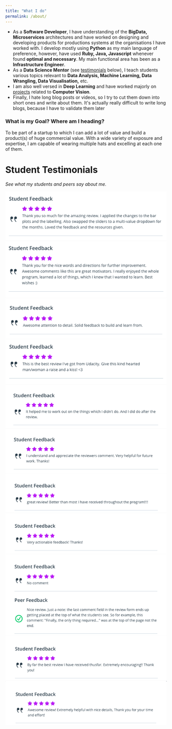 ```yaml
---
title: "What I do"
permalink: /about/
---
```


- As a <strong>Software Developer</strong>, I have understanding of the <strong>BigData, Microservices</strong> architectures and have worked on designing and developing products for productions systems at the organisations I have worked with. I develop mostly using <strong>Python</strong> as my main language of preference, however, have used <strong>Ruby, Java, Javascript</strong> whenever found <strong>optimal and necessary</strong>. My main functional area has been as a <strong>Infrastructure Engineer</strong>.
- As a <strong>Data Science Mentor</strong> (see [testimonials](#student-testimonials) below), I teach students various topics relevant to <strong>Data Analysis, Machine Learning, Data Wrangling, Data Visualisation,</strong> etc.
- I am also well versed in <strong>Deep Learning</strong> and have worked majorly on [projects](/projects) related to <strong>Computer Vision</strong>.
- Finally, I hate long blog posts or videos, so I try to cut them down into short ones and write about them. It's actually really difficult to write long blogs, because I have to validate them later

### What is my Goal? Where am I heading?
To be part of a startup to which I can add a lot of value and build a product(s) of huge commercial value. With a wide variety of exposure and expertise, I am capable of wearing multiple hats and excelling at each one of them.

# Student Testimonials
_See what my students and peers say about me._

![](/assets/images/student_reviews_udacity/1.png)
![](/assets/images/student_reviews_udacity/2.png)
![](/assets/images/student_reviews_udacity/3.png)
![](/assets/images/student_reviews_udacity/4.png)
![](/assets/images/student_reviews_udacity/5.png)
![](/assets/images/student_reviews_udacity/6.png)
![](/assets/images/student_reviews_udacity/7.png)
![](/assets/images/student_reviews_udacity/8.png)
![](/assets/images/student_reviews_udacity/9.png)
![](/assets/images/student_reviews_udacity/10.png)
![](/assets/images/student_reviews_udacity/11.png)
